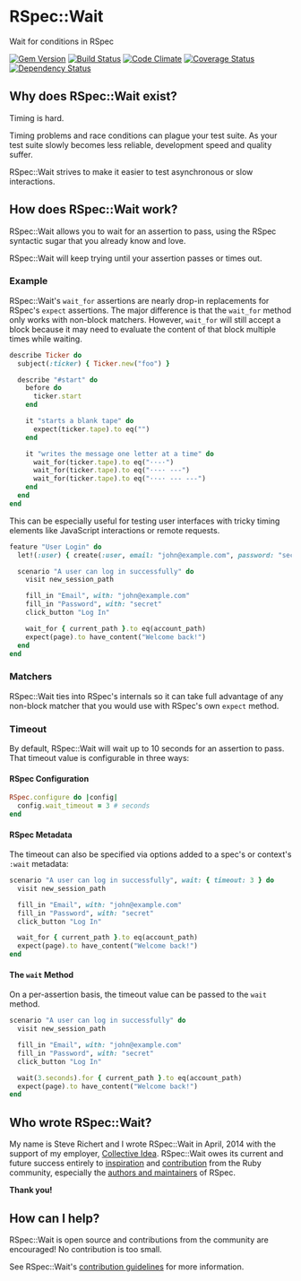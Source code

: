 # RSpec::Wait

Wait for conditions in RSpec

[![Gem Version](https://img.shields.io/gem/v/rspec-wait.svg?style=flat-square)](https://rubygems.org/gems/rspec-wait)
[![Build Status](https://img.shields.io/travis/laserlemon/rspec-wait/master.svg?style=flat-square)](https://travis-ci.org/laserlemon/rspec-wait)
[![Code Climate](https://img.shields.io/codeclimate/github/laserlemon/rspec-wait.svg?style=flat-square)](https://codeclimate.com/github/laserlemon/rspec-wait)
[![Coverage Status](https://img.shields.io/codeclimate/coverage/github/laserlemon/rspec-wait.svg?style=flat-square)](https://codeclimate.com/github/laserlemon/rspec-wait)
[![Dependency Status](https://img.shields.io/gemnasium/laserlemon/rspec-wait.svg?style=flat-square)](https://gemnasium.com/laserlemon/rspec-wait)

## Why does RSpec::Wait exist?

Timing is hard.

Timing problems and race conditions can plague your test suite. As your test
suite slowly becomes less reliable, development speed and quality suffer.

RSpec::Wait strives to make it easier to test asynchronous or slow interactions.

## How does RSpec::Wait work?

RSpec::Wait allows you to wait for an assertion to pass, using the RSpec
syntactic sugar that you already know and love.

RSpec::Wait will keep trying until your assertion passes or times out.

### Example

RSpec::Wait's `wait_for` assertions are nearly drop-in replacements for RSpec's
`expect` assertions. The major difference is that the `wait_for` method only
works with non-block matchers. However, `wait_for` will still accept a block
because it may need to evaluate the content of that block multiple times while
waiting.

```ruby
describe Ticker do
  subject(:ticker) { Ticker.new("foo") }

  describe "#start" do
    before do
      ticker.start
    end

    it "starts a blank tape" do
      expect(ticker.tape).to eq("")
    end

    it "writes the message one letter at a time" do
      wait_for(ticker.tape).to eq("··-·")
      wait_for(ticker.tape).to eq("··-· ---")
      wait_for(ticker.tape).to eq("··-· --- ---")
    end
  end
end
```

This can be especially useful for testing user interfaces with tricky timing
elements like JavaScript interactions or remote requests.

```ruby
feature "User Login" do
  let!(:user) { create(:user, email: "john@example.com", password: "secret") }

  scenario "A user can log in successfully" do
    visit new_session_path

    fill_in "Email", with: "john@example.com"
    fill_in "Password", with: "secret"
    click_button "Log In"

    wait_for { current_path }.to eq(account_path)
    expect(page).to have_content("Welcome back!")
  end
end
```

### Matchers

RSpec::Wait ties into RSpec's internals so it can take full advantage of any
non-block matcher that you would use with RSpec's own `expect` method.

### Timeout

By default, RSpec::Wait will wait up to 10 seconds for an assertion to pass.
That timeout value is configurable in three ways:

#### RSpec Configuration

```ruby
RSpec.configure do |config|
  config.wait_timeout = 3 # seconds
end
```

#### RSpec Metadata

The timeout can also be specified via options added to a spec's or context's
`:wait` metadata:

```ruby
scenario "A user can log in successfully", wait: { timeout: 3 } do
  visit new_session_path

  fill_in "Email", with: "john@example.com"
  fill_in "Password", with: "secret"
  click_button "Log In"

  wait_for { current_path }.to eq(account_path)
  expect(page).to have_content("Welcome back!")
end
```

#### The `wait` Method

On a per-assertion basis, the timeout value can be passed to the `wait` method.

```ruby
scenario "A user can log in successfully" do
  visit new_session_path

  fill_in "Email", with: "john@example.com"
  fill_in "Password", with: "secret"
  click_button "Log In"

  wait(3.seconds).for { current_path }.to eq(account_path)
  expect(page).to have_content("Welcome back!")
end
```

## Who wrote RSpec::Wait?

My name is Steve Richert and I wrote RSpec::Wait in April, 2014 with the support
of my employer, [Collective Idea](http://www.collectiveidea.com). RSpec::Wait
owes its current and future success entirely to [inspiration](https://github.com/laserlemon/rspec-wait/issues)
and [contribution](https://github.com/laserlemon/rspec-wait/graphs/contributors)
from the Ruby community, especially the [authors and maintainers](https://github.com/rspec/rspec-core/graphs/contributors)
of RSpec.

**Thank you!**

## How can I help?

RSpec::Wait is open source and contributions from the community are encouraged!
No contribution is too small.

See RSpec::Wait's [contribution guidelines](CONTRIBUTING.md) for more
information.
